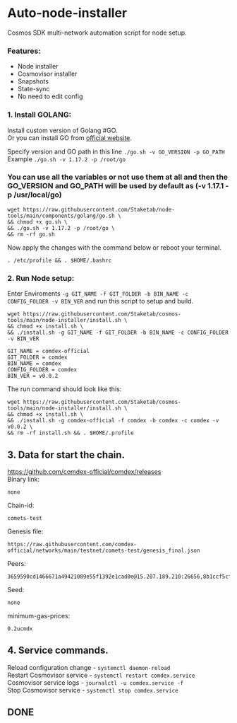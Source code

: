 # Auto-node-installer
Cosmos SDK multi-network automation script for node setup.  
### Features:  
- Node installer
- Cosmovisor installer
- Snapshots
- State-sync
- No need to edit config

### 1. Install GOLANG:
Install custom version of Golang #GO.  
Or you can install GO from [official website](https://golang.org/doc/install).  

Specify version and GO path in this line `./go.sh -v GO_VERSION -p GO_PATH`  
Example `./go.sh -v 1.17.2 -p /root/go`  

### You can use all the variables or not use them at all and then the GO_VERSION and GO_PATH will be used by default as (-v 1.17.1 -p /usr/local/go)  

```
wget https://raw.githubusercontent.com/Staketab/node-tools/main/components/golang/go.sh \
&& chmod +x go.sh \
&& ./go.sh -v 1.17.2 -p /root/go \
&& rm -rf go.sh
```
Now apply the changes with the command below or reboot your terminal.  
```
. /etc/profile && . $HOME/.bashrc
```

### 2. Run Node setup:
Enter Enviroments `-g GIT_NAME -f GIT_FOLDER -b BIN_NAME -c CONFIG_FOLDER -v BIN_VER` and run this script to setup and build.  
```
wget https://raw.githubusercontent.com/Staketab/cosmos-tools/main/node-installer/install.sh \
&& chmod +x install.sh \
&& ./install.sh -g GIT_NAME -f GIT_FOLDER -b BIN_NAME -c CONFIG_FOLDER -v BIN_VER
```
`GIT_NAME = comdex-official`  
`GIT_FOLDER = comdex`  
`BIN_NAME = comdex`  
`CONFIG_FOLDER = comdex`  
`BIN_VER = v0.0.2`

The run command should look like this:
```
wget https://raw.githubusercontent.com/Staketab/cosmos-tools/main/node-installer/install.sh \
&& chmod +x install.sh \
&& ./install.sh -g comdex-official -f comdex -b comdex -c comdex -v v0.0.2 \
&& rm -rf install.sh && . $HOME/.profile
```

## 3. Data for start the chain. 
https://github.com/comdex-official/comdex/releases  
Binary link:
```
none
```
Chain-id:
```
comets-test
```  
Genesis file:
```
https://raw.githubusercontent.com/comdex-official/networks/main/testnet/comets-test/genesis_final.json
```
Peers:
```
3659590cd1466671a49421089e55f1392e1cad0e@15.207.189.210:26656,8b1ccf5cf3a3ba65ee074f46ea8c6c164d867104@52.201.166.91:26656,5307ce50bd8a6f7bb5a922e3f7109b5f3241c425@13.51.118.56:26656,9c25a7ab94a315f683c3693e17aec6b2c91c851c@52.77.115.73:26656
```
Seed:
```
none
```
minimum-gas-prices:
```
0.2ucmdx
```

## 4. Service commands.
Reload configuration change - `systemctl daemon-reload`  
Restart Cosmovisor service - `systemctl restart comdex.service`  
Cosmovisor service logs - `journalctl -u comdex.service -f`  
Stop Cosmovisor service - `systemctl stop comdex.service`  

## DONE
